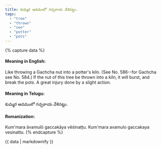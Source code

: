 ```yaml
---
title: కుమ్మర ఆవములో గచ్చకాయ వేశినట్టు.
tags:
  - "tree"
  - "thrown"
  - "see"
  - "potter"
  - "pots"
---
```


{% capture data %}
#### Meaning in English:
Like throwing a Gachcha nut into a potter's kiln.
(See No. 586--for Gachcha see No. 584.)
If the nut of this tree be thrown into a kiln, it will burst, and break the pots.
A great injury done by a slight action.

#### Meaning in Telugu:
కుమ్మర ఆవములో గచ్చకాయ వేశినట్టు.

#### Romanization:
Kum'mara āvamulō gaccakāya vēśinaṭṭu.
Kum'mara avamulo gaccakaya vesinattu.
{% endcapture %}

{{ data | markdownify }}


